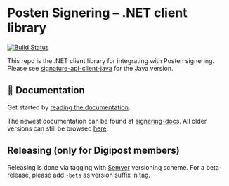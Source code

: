 # Posten Signering – .NET client library
[![Build Status](https://travis-ci.org/digipost/signature-api-client-dotnet.svg?branch=master)](https://travis-ci.org/digipost/signature-api-client-dotnet)

This repo is the .NET client library for integrating with Posten signering. Please see [signature-api-client-java](https://github.com/digipost/signature-api-client-java) for the Java version.

## 📕 Documentation

Get started by [reading the documentation](http://signering-docs.rtfd.io/).

 The newest documentation can be found at [signering-docs](https://signering-docs.readthedocs.io/en/latest/index.html). All older versions can still be browsed [here](http://digipost.github.io/signature-api-client-dotnet/v4.x/).
 
## Releasing (only for Digipost members)

Releasing is done via tagging with [Semver](http://semver.org) versioning scheme. For a beta-release, please add `-beta` as version suffix in tag.



